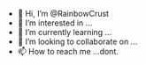 - 👋 Hi, I’m @RainbowCrust
- 👀 I’m interested in ...
- 🌱 I’m currently learning ...
- 💞️ I’m looking to collaborate on ...
- 📫 How to reach me ...dont.

<!---
RainbowCrust/RainbowCrust is a ✨ special ✨ repository because its `README.md` (this file) appears on your GitHub profile.
You can click the Preview link to take a look at your changes.
--->

